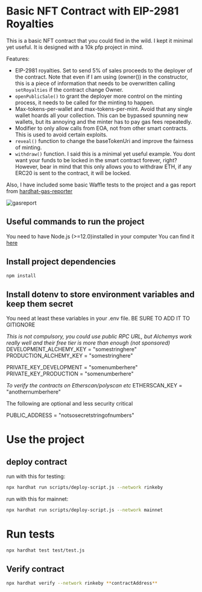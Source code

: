 # Basic NFT Contract with EIP-2981 Royalties

This is a basic NFT contract that you could find in the wild. I kept it minimal yet useful. It is designed with a 10k pfp project in mind.

Features:
- EIP-2981 royalties. Set to send 5% of sales proceeds to the deployer of the contract. Note that even if I am using (owner()) in the constructor, this is a piece of information that needs to be overwritten calling ````setRoyalties```` if the contract change Owner.
- ````openPublicSale()```` to grant the deployer more control on the minting process, it needs to be called for the minting to happen.
- Max-tokens-per-wallet and max-tokens-per-mint. Avoid that any single wallet hoards all your collection. This can be bypassed spunning new wallets, but its annoying and the minter has to pay gas fees repeatedly.
- Modifier to only allow calls from EOA, not from other smart contracts. This is used to avoid certain exploits.
- ````reveal()```` function to change the baseTokenUri and improve the fairness of minting.
- ````withdraw()```` function. I said this is a minimal yet useful example. You dont want your funds to be locked in the smart contract forever, right? However, bear in mind that this only allows you to withdraw ETH, if any ERC20 is sent to the contract, it will be locked.

Also, I have included some basic Waffle tests to the project and a gas report from [hardhat-gas-reporter](https://www.npmjs.com/package/hardhat-gas-reporter)

![gasreport](https://github.com/IpastorSan/ERC721_NFT/blob/main/gas_report.png)

## Useful commands to run the project 

You need to have Node.js (>=12.0)installed in your computer
You can find it [here](https://nodejs.org/en/)

## Install project dependencies
```bash
npm install
```

## Install dotenv to store environment variables and keep them secret

You need at least these variables in your .env file. BE SURE TO ADD IT TO GITIGNORE

*This is not compulsory, you could use public RPC URL, but Alchemys work really well and their free tier is more than enough (not sponsored)*
DEVELOPMENT_ALCHEMY_KEY = "somestringhere"
PRODUCTION_ALCHEMY_KEY = "somestringhere"

PRIVATE_KEY_DEVELOPMENT = "somenumberhere"
PRIVATE_KEY_PRODUCTION = "somenumberhere"

*To verify the contracts on Etherscan/polyscan etc*
ETHERSCAN_KEY = "anothernumberhere"

The following are optional and less security critical

PUBLIC_ADDRESS = "notsosecretstringofnumbers"

# Use the project
## deploy contract 
run with this for testing: 
```bash
npx hardhat run scripts/deploy-script.js --network rinkeby 
```
run with this for mainnet: 
```bash
npx hardhat run scripts/deploy-script.js --network mainnet
```

# Run tests
```bash
npx hardhat test test/test.js 
```

## Verify contract 
```bash
npx hardhat verify --network rinkeby **contractAddress**
```

